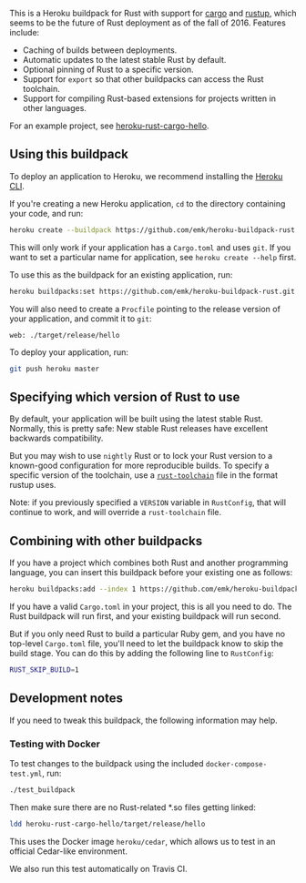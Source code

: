 This is a Heroku buildpack for Rust with support for [cargo][]
and [rustup][], which seems to be the future of Rust deployment as of the
fall of 2016.  Features include:

- Caching of builds between deployments.
- Automatic updates to the latest stable Rust by default.
- Optional pinning of Rust to a specific version.
- Support for `export` so that other buildpacks can access the Rust
  toolchain.
- Support for compiling Rust-based extensions for projects written
  in other languages.

For an example project, see [heroku-rust-cargo-hello][].

[fode]: https://github.com/ericfode/heroku-buildpack-rust
[cargo]: http://crates.io/
[rustup]: https://www.rustup.rs/
[heroku-rust-cargo-hello]: https://github.com/emk/heroku-rust-cargo-hello

## Using this buildpack

To deploy an application to Heroku, we recommend installing the [Heroku CLI][].

If you're creating a new Heroku application, `cd` to the directory
containing your code, and run:

```sh
heroku create --buildpack https://github.com/emk/heroku-buildpack-rust.git
```

This will only work if your application has a `Cargo.toml` and uses `git`.
If you want to set a particular name for application, see `heroku create
--help` first.

To use this as the buildpack for an existing application, run:

```sh
heroku buildpacks:set https://github.com/emk/heroku-buildpack-rust.git
```

You will also need to create a `Procfile` pointing to the release version of
your application, and commit it to `git`:

```Procfile
web: ./target/release/hello
```

To deploy your application, run:

```sh
git push heroku master
```

[Heroku CLI]: https://devcenter.heroku.com/articles/heroku-command-line

## Specifying which version of Rust to use

By default, your application will be built using the latest stable Rust.
Normally, this is pretty safe: New stable Rust releases have excellent
backwards compatibility.

But you may wish to use `nightly` Rust or to lock your Rust version to a
known-good configuration for more reproducible builds. To specify a specific
version of the toolchain, use a [`rust-toolchain`](https://github.com/rust-lang-nursery/rustup.rs#the-toolchain-file) file in the format rustup
uses.

Note: if you previously specified a `VERSION` variable in `RustConfig`, that will continue to work,
and will override a `rust-toolchain` file.

## Combining with other buildpacks

If you have a project which combines both Rust and another programming
language, you can insert this buildpack before your existing one as
follows:

```sh
heroku buildpacks:add --index 1 https://github.com/emk/heroku-buildpack-rust.git
```

If you have a valid `Cargo.toml` in your project, this is all you need to
do.  The Rust buildpack will run first, and your existing buildpack will
run second.


But if you only need Rust to build a particular Ruby gem, and you have no
top-level `Cargo.toml` file, you'll need to let the buildpack know to skip
the build stage.  You can do this by adding the following line to
`RustConfig`:

```sh
RUST_SKIP_BUILD=1
```

## Development notes

If you need to tweak this buildpack, the following information may help.

### Testing with Docker

To test changes to the buildpack using the included
`docker-compose-test.yml`, run:

```sh
./test_buildpack
```

Then make sure there are no Rust-related *.so files getting linked:

```sh
ldd heroku-rust-cargo-hello/target/release/hello
```

This uses the Docker image `heroku/cedar`, which allows us to test in an
official Cedar-like environment.

We also run this test automatically on Travis CI.
